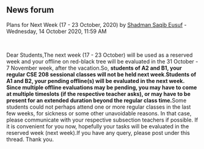 <h2>News forum</h2><a href="https://moodle.cse.buet.ac.bd/user/view.php?id=1531&course=477"></a>
Plans for Next Week (17 - 23 October, 2020)
by <a href="https://moodle.cse.buet.ac.bd/user/view.php?id=1531&course=477">Shadman Saqib Eusuf</a> - Wednesday, 14 October 2020, 11:59 AM


 

Dear Students,The next week (17 - 23 October) will be used as a reserved week and your offline on red-black tree will be evaluated in the 31 October - 7 November week, after the vacation.So, <b>students of A2 and B1, your regular CSE 208 sessional classes will not be held next week</b>.<b>Students of A1 and B2, your pending offline(s) will be evaluated in the next week</b><b>. Since multiple offline evaluations may be pending, you may have to come at multiple timeslots (if the respective teacher asks), or may have to be present for an extended duration beyond the regular class time.</b>Some students could not perhaps attend one or more regular classes in the last few weeks, for sickness or some other unavoidable reasons. In that case, please communicate with your respective subsection teachers if possible. If it is convenient for you now, hopefully your tasks will be evaluated in the reserved week (next week).If you have any query, please post under this thread. Thank you.






